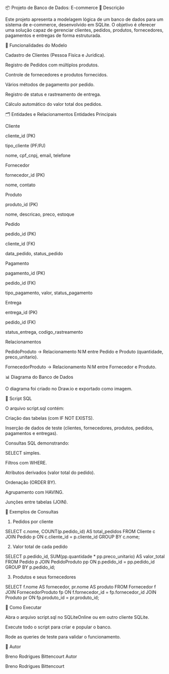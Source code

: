📦 Projeto de Banco de Dados: E-commerce
📖 Descrição

Este projeto apresenta a modelagem lógica de um banco de dados para um sistema de e-commerce, desenvolvido em SQLite.
O objetivo é oferecer uma solução capaz de gerenciar clientes, pedidos, produtos, fornecedores, pagamentos e entregas de forma estruturada.

🎯 Funcionalidades do Modelo

Cadastro de Clientes (Pessoa Física e Jurídica).

Registro de Pedidos com múltiplos produtos.

Controle de fornecedores e produtos fornecidos.

Vários métodos de pagamento por pedido.

Registro de status e rastreamento de entrega.

Cálculo automático do valor total dos pedidos.

🗂️ Entidades e Relacionamentos
Entidades Principais

Cliente

cliente_id (PK)

tipo_cliente (PF/PJ)

nome, cpf_cnpj, email, telefone

Fornecedor

fornecedor_id (PK)

nome, contato

Produto

produto_id (PK)

nome, descricao, preco, estoque

Pedido

pedido_id (PK)

cliente_id (FK)

data_pedido, status_pedido

Pagamento

pagamento_id (PK)

pedido_id (FK)

tipo_pagamento, valor, status_pagamento

Entrega

entrega_id (PK)

pedido_id (FK)

status_entrega, codigo_rastreamento

Relacionamentos

PedidoProduto → Relacionamento N:M entre Pedido e Produto (quantidade, preco_unitario).

FornecedorProduto → Relacionamento N:M entre Fornecedor e Produto.

📊 Diagrama do Banco de Dados


O diagrama foi criado no Draw.io e exportado como imagem.

📝 Script SQL

O arquivo script.sql contém:

Criação das tabelas (com IF NOT EXISTS).

Inserção de dados de teste (clientes, fornecedores, produtos, pedidos, pagamentos e entregas).

Consultas SQL demonstrando:

SELECT simples.

Filtros com WHERE.

Atributos derivados (valor total do pedido).

Ordenação (ORDER BY).

Agrupamento com HAVING.

Junções entre tabelas (JOIN).

🔎 Exemplos de Consultas

1. Pedidos por cliente

SELECT c.nome, COUNT(p.pedido_id) AS total_pedidos
FROM Cliente c
JOIN Pedido p ON c.cliente_id = p.cliente_id
GROUP BY c.nome;


2. Valor total de cada pedido

SELECT p.pedido_id, SUM(pp.quantidade * pp.preco_unitario) AS valor_total
FROM Pedido p
JOIN PedidoProduto pp ON p.pedido_id = pp.pedido_id
GROUP BY p.pedido_id;


3. Produtos e seus fornecedores

SELECT f.nome AS fornecedor, pr.nome AS produto
FROM Fornecedor f
JOIN FornecedorProduto fp ON f.fornecedor_id = fp.fornecedor_id
JOIN Produto pr ON fp.produto_id = pr.produto_id;

🚀 Como Executar

Abra o arquivo script.sql no SQLiteOnline ou em outro cliente SQLite.

Execute todo o script para criar e popular o banco.

Rode as queries de teste para validar o funcionamento.

👤 Autor

Breno Rodrigues Bittencourt
Autor

Breno Rodrigues Bittencourt

